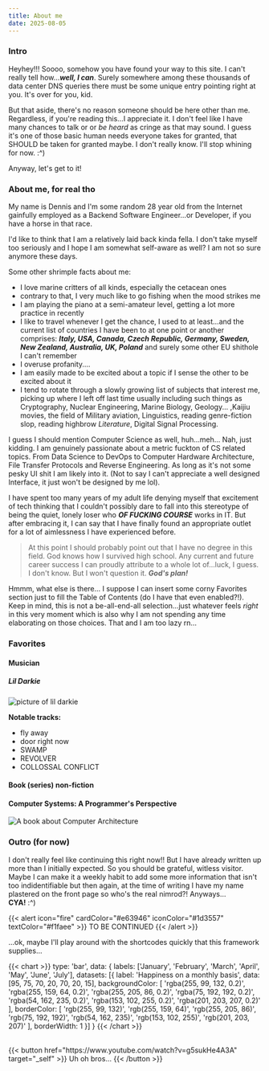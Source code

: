 ```yaml
---
title: About me
date: 2025-08-05
---
```

### Intro
Heyhey!!!
Soooo, somehow you have found your way to this site. I can't really tell how...***well, I can***.
Surely somewhere among these thousands of data center DNS queries there must be some unique entry pointing right at you. It's over for you, kid.

But that aside, there's no reason someone should be here other than me. Regardless, if you're reading this...I appreciate it.
I don't feel like I have many chances to talk or or *be heard* as cringe as that may sound. I guess it's one of those basic human needs everyone takes for granted, that SHOULD be taken for granted maybe. I don't really know.
I'll stop whining for now. :^)

Anyway, let's get to it!
### About me, for real tho
My name is Dennis and I'm some random 28 year old from the Internet gainfully employed as a Backend Software Engineer...or Developer, if you have a horse in that race.

I'd like to think that I am a relatively laid back kinda fella. I don't take myself too seriously and I hope I am somewhat self-aware as well? I am not so sure anymore these days.

Some other shrimple facts about me:
- I love marine critters of all kinds, especially the cetacean ones
- contrary to that, I very much like to go fishing when the mood strikes me
- I am playing the piano at a semi-amateur level, getting a lot more practice in recently
- I like to travel whenever I get the chance, I used to at least...and the current list of countries I have been to at one point or another comprises: ***Italy, USA, Canada, Czech Republic, Germany, Sweden, New Zealand, Australia, UK, Poland*** and surely some other EU shithole I can't remember 
- I overuse profanity....
- I am easily made to be excited about a topic if I sense the other to be excited about it
- I tend to rotate through a slowly growing list of subjects that interest me, picking up where I left off last time usually including such things as Cryptography, Nuclear Engineering, Marine Biology, Geology... ,Kaijiu movies, the field of Military aviation, Linguistics, reading genre-fiction slop, reading highbrow *Literature*, Digital Signal Processing.

I guess I should mention Computer Science as well, huh...meh...
Nah, just kidding. I am genuinely passionate about a metric fuckton of CS related topics. From Data Science to DevOps to Computer Hardware Architecture, File Transfer Protocols and Reverse Engineering. As long as it's not some pesky UI shit I am likely into it. (Not to say I can't appreciate a well designed Interface, it just won't be designed by me lol).

I have spent too many years of my adult life denying myself that excitement of tech thinking that I couldn't possibly dare to fall into this stereotype of being the quiet, lonely loser who ***OF FUCKING COURSE*** works in IT.
But after embracing it, I can say that I have finally found an appropriate outlet for a lot of aimlessness I have experienced before.


> At this point I should probably point out that I have no degree in this field. God knows how I survived high school. Any current and future career success I  can proudly attribute to a whole lot of...luck, I guess. I don't know. But I won't question it. ***God's plan!***

Hmmm, what else is there...
I suppose I can insert some corny Favorites section just to fill the Table of Contents (do I have that even enabled?!). Keep in mind, this is not a be-all-end-all selection...just whatever feels *right* in this very moment which is also why I am not spending any time elaborating on those choices. That and I am too lazy rn...

### Favorites
#### Musician
##### Lil Darkie
![picture of lil darkie](https://images.genius.com/8c97d3905e4e23cf890ac45f7caee799.300x300x1.png)

**Notable tracks:**
- fly away
- door right now
- SWAMP
- REVOLVER
- COLLOSSAL CONFLICT

#### Book (series) non-fiction
#### Computer Systems: A Programmer's Perspective
![A book about Computer Architecture](https://i.imgur.com/CwzC6M0.png)

### Outro (for now)
I don't really feel like continuing this right now!! But I have already written up more than I initially expected. So you should be grateful, witless visitor.
Maybe I can make it a weekly habit to add some more information that isn't too indidentifiable but then again, at the time of writing I have my name plastered on the front page so who's the real nimrod?! Anyways...<br>
**CYA!**
:^)

{{< alert icon="fire" cardColor="#e63946" iconColor="#1d3557" textColor="#f1faee" >}}
TO BE CONTINUED
{{< /alert >}}

...ok, maybe I'll play around with the shortcodes quickly that this framework supplies...

<!-- prettier-ignore-start -->
{{< chart >}}
type: 'bar',
data: {
  labels: ['January', 'February', 'March', 'April', 'May', 'June', 'July'],
  datasets: [{
    label: 'Happiness on a monthly basis',
    data: [95, 75, 70, 20, 70, 20, 15],
    backgroundColor: [
      'rgba(255, 99, 132, 0.2)',
      'rgba(255, 159, 64, 0.2)',
      'rgba(255, 205, 86, 0.2)',
      'rgba(75, 192, 192, 0.2)',
      'rgba(54, 162, 235, 0.2)',
      'rgba(153, 102, 255, 0.2)',
      'rgba(201, 203, 207, 0.2)'
    ],
    borderColor: [
      'rgb(255, 99, 132)',
      'rgb(255, 159, 64)',
      'rgb(255, 205, 86)',
      'rgb(75, 192, 192)',
      'rgb(54, 162, 235)',
      'rgb(153, 102, 255)',
      'rgb(201, 203, 207)'
    ],
    borderWidth: 1
  }]
}
{{< /chart >}}
<!-- prettier-ignore-end -->
<br>
{{< button href="https://www.youtube.com/watch?v=g5sukHe4A3A" target="_self" >}}
Uh oh bros...
{{< /button >}}

